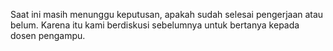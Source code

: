 Saat ini masih menunggu keputusan, apakah sudah selesai pengerjaan atau belum.
Karena itu kami berdiskusi sebelumnya untuk bertanya kepada dosen pengampu.
